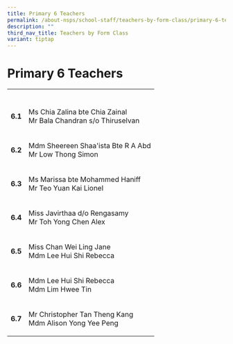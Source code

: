 ```yaml
---
title: Primary 6 Teachers
permalink: /about-nsps/school-staff/teachers-by-form-class/primary-6-teachers/
description: ""
third_nav_title: Teachers by Form Class
variant: tiptap
---
```

<h1>Primary 6 Teachers</h1><table><tbody><tr><th rowspan="1" colspan="1"><p></p></th><th rowspan="1" colspan="1"><p></p></th></tr><tr><td rowspan="1" colspan="1"><p><strong>6.1</strong></p></td><td rowspan="1" colspan="1"><p>Ms Chia Zalina bte Chia Zainal<br>Mr Bala Chandran s/o Thiruselvan </p></td></tr><tr><td rowspan="1" colspan="1"><p><strong>6.2</strong></p></td><td rowspan="1" colspan="1"><p>Mdm Sheereen Shaa'ista Bte R A Abd <br>Mr Low Thong Simon</p></td></tr><tr><td rowspan="1" colspan="1"><p><strong>6.3</strong></p></td><td rowspan="1" colspan="1"><p>Ms Marissa bte Mohammed Haniff <br>Mr Teo Yuan Kai Lionel </p></td></tr><tr><td rowspan="1" colspan="1"><p><strong>6.4</strong></p></td><td rowspan="1" colspan="1"><p>Miss Javirthaa d/o Rengasamy<br>Mr Toh Yong Chen Alex</p></td></tr><tr><td rowspan="1" colspan="1"><p><strong>6.5</strong></p></td><td rowspan="1" colspan="1"><p>Miss Chan Wei Ling Jane<br>Mdm Lee Hui Shi Rebecca </p></td></tr><tr><td rowspan="1" colspan="1"><p><strong>6.6</strong></p></td><td rowspan="1" colspan="1"><p>Mdm Lee Hui Shi Rebecca <br>Mdm Lim Hwee Tin</p></td></tr><tr><td rowspan="1" colspan="1"><p><strong>6.7</strong></p></td><td rowspan="1" colspan="1"><p>Mr Christopher Tan Theng Kang<br>Mdm Alison Yong Yee Peng</p></td></tr></tbody></table><p></p>